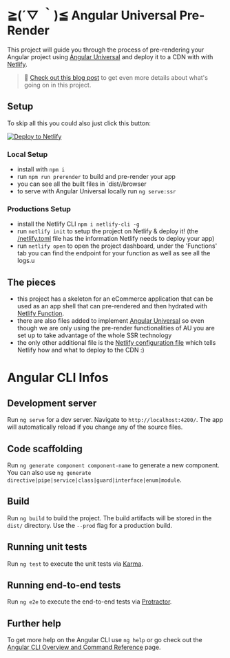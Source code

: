 # ≧(´▽ ｀)≦ Angular Universal Pre-Render

This project will guide you through the process of pre-rendering your Angular project using [Angular Universal](https://angular.io/guide/universal) and deploy it to a CDN with with [Netlify](https://www.netlify.com/?_ga=2.14078323.599079780.1612319207-1714706019.1588285059?utm_source=repo&utm_medium=au-pre-render-tzm&utm_campaign=devex).

> 📓 [Check out this blog post](https://hubs.ly/H0GZfCp0) to get even more details about what's going on in this project.

## Setup

To skip all this you could also just click this button:

[![Deploy to Netlify](https://www.netlify.com/img/deploy/button.svg)](https://github.com/tzmanics/angular-universal-pre-render&utm_source=github&utm_medium=ng-prerender-tzm&utm_campaign=devex)

### Local Setup

- install with `npm i`
- run `npm run prerender` to build and pre-render your app
- you can see all the built files in `dist/<project name>/browser
- to serve with Angular Universal locally run `ng serve:ssr`

### Productions Setup

- install the Netlify CLI `npm i netlify-cli -g`
- run `netlify init` to setup the project on Netlify & deploy it! (the [/netlify.toml](/netlify.toml) file has the information Netlify needs to deploy your app)
- run `netlify open` to open the project dashboard, under the 'Functions' tab you can find the endpoint for your function as well as see all the logs.u

## The pieces

- this project has a skeleton for an eCommerce application that can be used as an app shell that can pre-rendered and then hydrated with [Netlify Function](https://www.netlify.com/products/functions/?utm_source=repo&utm_medium=au-prerender-tzm&utm_campaign=devex).
- there are also files added to implement [Angular Universal](https://angular.io/guide/universal) so even though we are only using the pre-render functionalities of AU you are set up to take advantage of the whole SSR technology
- the only other additional file is the [Netlify configuration file](https://docs.netlify.com/configure-builds/file-based-configuration/?utm_source=repo&utm_medium=au-prerender-tzm&utm_campaign=devex) which tells Netlify how and what to deploy to the CDN :)

# Angular CLI Infos

## Development server

Run `ng serve` for a dev server. Navigate to `http://localhost:4200/`. The app will automatically reload if you change any of the source files.

## Code scaffolding

Run `ng generate component component-name` to generate a new component. You can also use `ng generate directive|pipe|service|class|guard|interface|enum|module`.

## Build

Run `ng build` to build the project. The build artifacts will be stored in the `dist/` directory. Use the `--prod` flag for a production build.

## Running unit tests

Run `ng test` to execute the unit tests via [Karma](https://karma-runner.github.io).

## Running end-to-end tests

Run `ng e2e` to execute the end-to-end tests via [Protractor](http://www.protractortest.org/).

## Further help

To get more help on the Angular CLI use `ng help` or go check out the [Angular CLI Overview and Command Reference](https://angular.io/cli) page.
